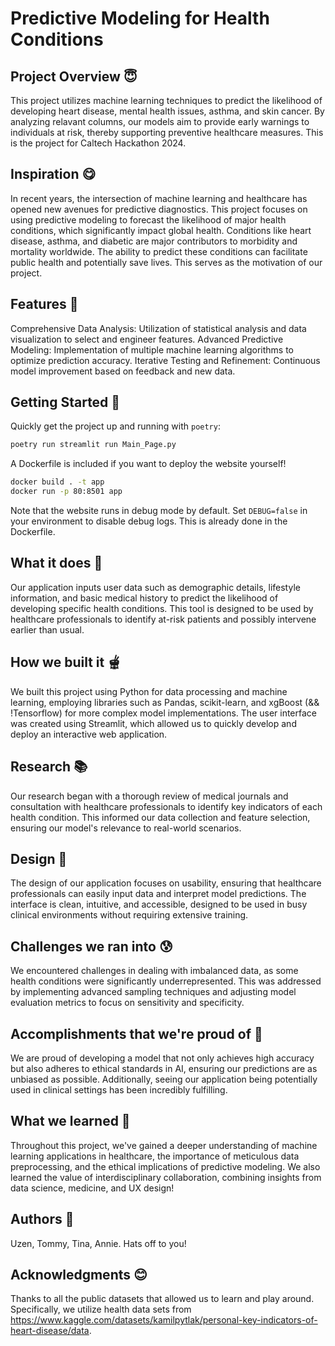 # Predictive Modeling for Health Conditions
## Project Overview 😇
This project utilizes machine learning techniques to predict the likelihood of developing heart disease, mental health issues, asthma, and skin cancer. By analyzing relavant columns, our models aim to provide early warnings to individuals at risk, thereby supporting preventive healthcare measures. This is the project for Caltech Hackathon 2024. 

## Inspiration 😋
In recent years, the intersection of machine learning and healthcare has opened new avenues for predictive diagnostics. This project focuses on using predictive modeling to forecast the likelihood of major health conditions, which significantly impact global health. Conditions like heart disease, asthma, and diabetic are major contributors to morbidity and mortality worldwide. The ability to predict these conditions can facilitate public health and potentially save lives. This serves as the motivation of our project. 

## Features 🤩
Comprehensive Data Analysis: Utilization of statistical analysis and data visualization to select and engineer features.
Advanced Predictive Modeling: Implementation of multiple machine learning algorithms to optimize prediction accuracy.
Iterative Testing and Refinement: Continuous model improvement based on feedback and new data.

## Getting Started 🫥
Quickly get the project up and running with `poetry`:
```bash
poetry run streamlit run Main_Page.py
```

A Dockerfile is included if you want to deploy the website yourself!

```bash
docker build . -t app
docker run -p 80:8501 app
```

Note that the website runs in debug mode by default.
Set `DEBUG=false` in your environment to disable debug logs.
This is already done in the Dockerfile.

## What it does 🤔
Our application inputs user data such as demographic details, lifestyle information, and basic medical history to predict the likelihood of developing specific health conditions. This tool is designed to be used by healthcare professionals to identify at-risk patients and possibly intervene earlier than usual.

## How we built it 🫕
We built this project using Python for data processing and machine learning, employing libraries such as Pandas, scikit-learn, and xgBoost (&& !Tensorflow) for more complex model implementations. The user interface was created using Streamlit, which allowed us to quickly develop and deploy an interactive web application.

## Research 📚
Our research began with a thorough review of medical journals and consultation with healthcare professionals to identify key indicators of each health condition. This informed our data collection and feature selection, ensuring our model's relevance to real-world scenarios.

## Design 🍡
The design of our application focuses on usability, ensuring that healthcare professionals can easily input data and interpret model predictions. The interface is clean, intuitive, and accessible, designed to be used in busy clinical environments without requiring extensive training.

## Challenges we ran into 😰
We encountered challenges in dealing with imbalanced data, as some health conditions were significantly underrepresented. This was addressed by implementing advanced sampling techniques and adjusting model evaluation metrics to focus on sensitivity and specificity.

## Accomplishments that we're proud of 🥲
We are proud of developing a model that not only achieves high accuracy but also adheres to ethical standards in AI, ensuring our predictions are as unbiased as possible. Additionally, seeing our application being potentially used in clinical settings has been incredibly fulfilling.

## What we learned 🤗
Throughout this project, we've gained a deeper understanding of machine learning applications in healthcare, the importance of meticulous data preprocessing, and the ethical implications of predictive modeling. We also learned the value of interdisciplinary collaboration, combining insights from data science, medicine, and UX design!

## Authors 🫡
Uzen, Tommy, Tina, Annie. Hats off to you!

## Acknowledgments 😊
Thanks to all the public datasets that allowed us to learn and play around. Specifically, we utilize health data sets from https://www.kaggle.com/datasets/kamilpytlak/personal-key-indicators-of-heart-disease/data. 

